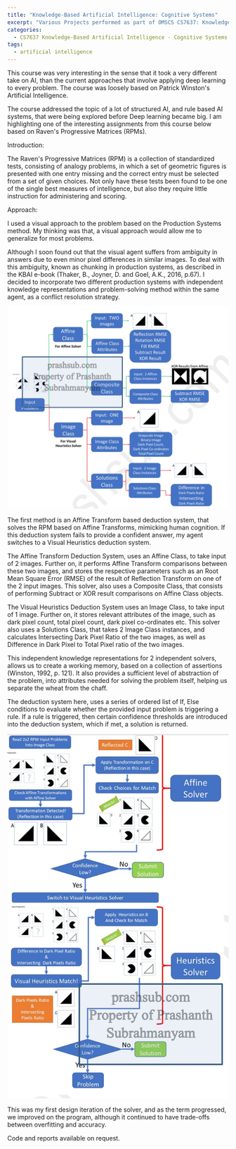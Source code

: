 ```yaml
---
title: "Knowledge-Based Artificial Intelligence: Cognitive Systems"
excerpt: "Various Projects performed as part of OMSCS CS7637: Knowledge-Based Artificial Intelligence: Cognitive Systems"
categories:
  - CS7637 Knowledge-Based Artificial Intelligence - Cognitive Systems
tags:
  - artificial intelligence
---
```



This course was very interesting in the sense that it took a very different take on AI, than the current approaches that involve applying deep learning to every problem. The course was loosely based on Patrick Winston's Artificial Intelligence. 

The course addressed the topic of a lot of structured AI, and rule based AI systems, that were being explored before Deep learning became big. I am highlighting one of the interesting assignments from this course below based on Raven's Progressive Matrices (RPMs).

Introduction:

The Raven's Progressive Matrices (RPM) is a collection of standardized tests, consisting of analogy problems, in which a set of geometric figures is presented with one entry missing and the correct entry must be selected from a set of given choices. Not only have these tests been found to be one of the single best measures of intelligence, but also they require little instruction for administering and scoring.

Approach:

I used a visual approach to the problem based on the Production Systems method. My thinking was that, a visual approach would allow me to generalize for most problems.

Although I soon found out that the visual agent suffers from ambiguity in answers due to even minor pixel differences in similar images. To deal with this ambiguity, known as chunking in production systems, as described in the KBAI e-book (Thaker, B., Joyner, D. and Goel, A.K., 2016, p.67). I decided to incorporate two different production systems with independent knowledge representations and problem-solving method within the same agent, as a conflict resolution strategy. 

![Alt Text](https://github.com/prashsub/prashsub.github.io/blob/master/assets/images/AgentArchitecture.jpg)


The first method is an Affine Transform based deduction system, that solves the RPM based on Affine Transforms, mimicking human cognition. If this deduction system fails to provide a confident answer, my agent switches to a Visual Heuristics deduction system.

The Affine Transform Deduction System, uses an Affine Class, to take input of 2 images. Further on, it performs Affine Transform comparisons between these two images, and stores the respective parameters such as an Root Mean Square Error (RMSE) of the result of Reflection Transform on one of the 2 input images. This solver, also uses a Composite Class, that consists of performing Subtract or XOR result comparisons on Affine Class objects.

The Visual Heuristics Deduction System uses an Image Class, to take input of 1 image. Further on, it stores relevant attributes of the image, such as dark pixel count, total pixel count, dark pixel co-ordinates etc. This solver also uses a Solutions Class, that takes 2 Image Class instances, and calculates Intersecting Dark Pixel Ratio of the two images, as well as Difference in Dark Pixel to Total Pixel ratio of the two images.

This independent knowledge representations for 2 independent solvers, allows us to create a working memory, based on a collection of assertions (Winston, 1992, p. 121). It also provides a sufficient level of abstraction of the problem, into attributes needed for solving the problem itself, helping us separate the wheat from the chaff.

The deduction system here, uses a series of ordered list of If, Else conditions to evaluate whether the provided input problem is triggering a rule. If a rule is triggered, then certain confidence thresholds are introduced into the deduction system, which if met, a solution is returned.

![Problem Solving Method](https://github.com/prashsub/prashsub.github.io/blob/master/assets/images/AgentProblemSolver.jpg)

This was my first design iteration of the solver, and as the term progressed, we improved on the program, although it continued to have trade-offs between overfitting and accuracy.

Code and reports available on request.



